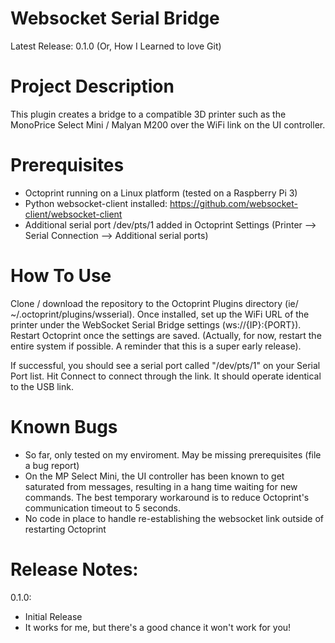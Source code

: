 # Websocket Serial Bridge

Latest Release: 0.1.0 (Or, How I Learned to love Git)

# Project Description

This plugin creates a bridge to a compatible 3D printer such as the MonoPrice Select Mini / Malyan M200 over the WiFi link on the UI controller.

# Prerequisites

- Octoprint running on a Linux platform (tested on a Raspberry Pi 3)
- Python websocket-client installed: https://github.com/websocket-client/websocket-client
- Additional serial port /dev/pts/1 added in Octoprint Settings (Printer --> Serial Connection --> Additional serial ports)

# How To Use

Clone / download the repository to the Octoprint Plugins directory (ie/ ~/.octoprint/plugins/wsserial). Once installed, set up the WiFi URL of the printer under the WebSocket Serial Bridge settings (ws://{IP}:{PORT}). Restart Octoprint once the settings are saved. (Actually, for now, restart the entire system if possible. A reminder that this is a super early release).

If successful, you should see a serial port called "/dev/pts/1" on your Serial Port list. Hit Connect to connect through the link. It should operate identical to the USB link.

# Known Bugs

- So far, only tested on my enviroment. May be missing prerequisites (file a bug report)
- On the MP Select Mini, the UI controller has been known to get saturated from messages, resulting in a hang time waiting for new commands. The best temporary workaround is to reduce Octoprint's communication timeout to 5 seconds.
- No code in place to handle re-establishing the websocket link outside of restarting Octoprint

# Release Notes:

0.1.0:

- Initial Release
- It works for me, but there's a good chance it won't work for you!
